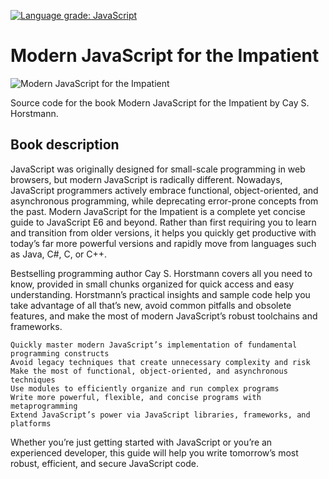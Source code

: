 [![Language grade: JavaScript](https://img.shields.io/lgtm/grade/javascript/g/w3bdesign/Modern-JavaScript-for-the-Impatient.svg?logo=lgtm&logoWidth=18)](https://lgtm.com/projects/g/w3bdesign/Modern-JavaScript-for-the-Impatient/context:javascript)

# Modern JavaScript for the Impatient

<img src="https://images-na.ssl-images-amazon.com/images/I/51Y5+ZPSaYL._SX376_BO1,204,203,200_.jpg" alt="Modern JavaScript for the Impatient" />

 Source code for the book Modern JavaScript for the Impatient by Cay S. Horstmann.
 
 ## Book description
 
JavaScript was originally designed for small-scale programming in web browsers, but modern JavaScript is radically different. Nowadays, JavaScript programmers actively embrace functional, object-oriented, and asynchronous programming, while deprecating error-prone concepts from the past. Modern JavaScript for the Impatient is a complete yet concise guide to JavaScript E6 and beyond. Rather than first requiring you to learn and transition from older versions, it helps you quickly get productive with today’s far more powerful versions and rapidly move from languages such as Java, C#, C, or C++.

Bestselling programming author Cay S. Horstmann covers all you need to know, provided in small chunks organized for quick access and easy understanding. Horstmann’s practical insights and sample code help you take advantage of all that’s new, avoid common pitfalls and obsolete features, and make the most of modern JavaScript’s robust toolchains and frameworks.

    Quickly master modern JavaScript’s implementation of fundamental programming constructs
    Avoid legacy techniques that create unnecessary complexity and risk
    Make the most of functional, object-oriented, and asynchronous techniques
    Use modules to efficiently organize and run complex programs
    Write more powerful, flexible, and concise programs with metaprogramming
    Extend JavaScript’s power via JavaScript libraries, frameworks, and platforms

Whether you’re just getting started with JavaScript or you’re an experienced developer, this guide will help you write tomorrow’s most robust, efficient, and secure JavaScript code.
